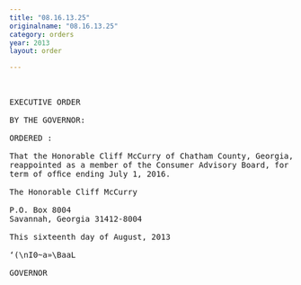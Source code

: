 ```yaml
---
title: "08.16.13.25"
originalname: "08.16.13.25"
category: orders
year: 2013
layout: order

---
```

<pre>
 

EXECUTIVE ORDER

BY THE GOVERNOR:

ORDERED :

That the Honorable Cliff McCurry of Chatham County, Georgia, is
reappointed as a member of the Consumer Advisory Board, for a
term of ofﬁce ending July 1, 2016.

The Honorable Cliff McCurry

P.O. Box 8004
Savannah, Georgia 31412-8004

This sixteenth day of August, 2013

‘(\nI0~a»\BaaL

GOVERNOR

</pre>
